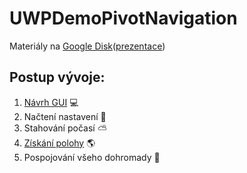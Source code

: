 # UWPDemoPivotNavigation

Materiály na [Google Disk](https://drive.google.com/open?id=0Bx15HLISCY0RTU1RS216TjJNQk0)([prezentace](https://drive.google.com/open?id=1ROmLAStkONuPeGQ82qZ5bG3TxH2AYzdCAW0hPi54XAA))

## Postup vývoje:

1.  [Návrh GUI](https://github.com/mp3artin/UWPDemoPivotNavigation/wiki/N%C3%A1vrh-UI) :computer:
2.  Načtení nastavení  :wrench:
3.  Stahování počasí  :partly_sunny:
4.  [Získání polohy](https://github.com/mp3artin/UWPDemoPivotNavigation/wiki/Z%C3%ADsk%C3%A1n%C3%AD-polohy) :earth_americas:
5.  Pospojování všeho dohromady  :dizzy:
